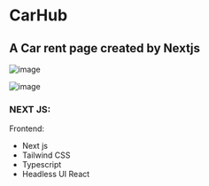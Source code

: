# CarHub

## A Car rent page created by Nextjs

![image](https://github.com/patrick022/Next-CarHub/assets/50113800/9c2ec148-af12-4711-ab57-b467c89bedc9)



![image](https://github.com/patrick022/Next-CarHub/assets/50113800/599fb77b-e712-4294-ac9a-ed5879484aa3)


### NEXT JS:
  Frontend:
  - Next js
  - Tailwind CSS
  - Typescript
  - Headless UI React
